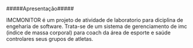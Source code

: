 #####Apresentação#####

IMCMONITOR é um projeto de atividade de laboratorio para diciplina de engeharia de software.
Trata-se de um sistema de gerenciamento de imc (indice de massa corporal) para coach da área de esporte e saúde controlares seus grupos de atletas.